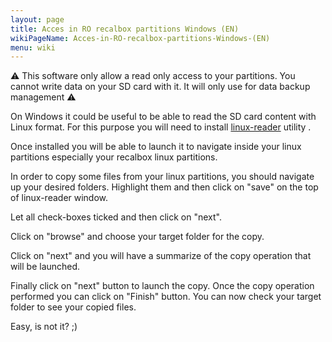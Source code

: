 ```yaml
---
layout: page
title: Acces in RO recalbox partitions Windows (EN)
wikiPageName: Acces-in-RO-recalbox-partitions-Windows-(EN)
menu: wiki
---
```


:warning: This software only allow a read only access to your partitions. You cannot write data on your SD card with it. It will only use for data backup management :warning: 

On Windows it could be useful to be able to read the SD card content with Linux format. For this purpose you will need to install [linux-reader](http://www.diskinternals.com/linux-reader/) utility .

Once installed you will be able to launch it to navigate inside your linux partitions especially your recalbox linux partitions.

In order to copy some files from your linux partitions, you should navigate up your desired folders. Highlight them and then click on "save" on the top of linux-reader window.

Let all check-boxes ticked and then click on "next".

Click on "browse" and choose your target folder for the copy.

Click on "next" and you will have a summarize of the copy operation that will be launched.

Finally click on "next" button to launch the copy. Once the copy operation performed you can click on "Finish" button. You can now check your target folder to see your copied files.

Easy, is not it? ;)
